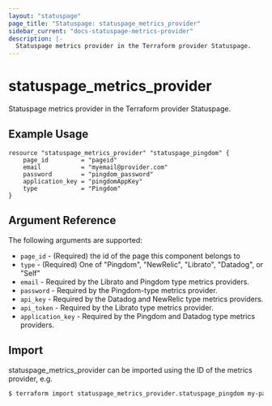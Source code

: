 ```yaml
---
layout: "statuspage"
page_title: "Statuspage: statuspage_metrics_provider"
sidebar_current: "docs-statuspage-metrics-provider"
description: |-
  Statuspage metrics provider in the Terraform provider Statuspage.
---
```


# statuspage_metrics_provider

Statuspage metrics provider in the Terraform provider Statuspage.

## Example Usage

```hcl
resource "statuspage_metrics_provider" "statuspage_pingdom" {
    page_id         = "pageid"
    email           = "myemail@provider.com"
    password        = "pingdom_password"
    application_key = "pingdomAppKey"
    type            = "Pingdom"
}
```

## Argument Reference

The following arguments are supported:

 * `page_id` - (Required) the id of the page this component belongs to
 * `type` - (Required) One of "Pingdom", "NewRelic", "Librato", "Datadog", or "Self"
 * `email` - Required by the Librato and Pingdom type metrics providers.
 * `password` - Required by the Pingdom-type metrics provider.
 * `api_key` - Required by the Datadog and NewRelic type metrics providers.
 * `api_token` - Required by the Librato type metrics provider.
 * `application_key` - Required by the Pingdom and Datadog type metrics providers.

## Import

statuspage_metrics_provider can be imported using the ID of the metrics provider, e.g.

```sh
$ terraform import statuspage_metrics_provider.statuspage_pingdom my-page-id/my-metrics-provider-id
```